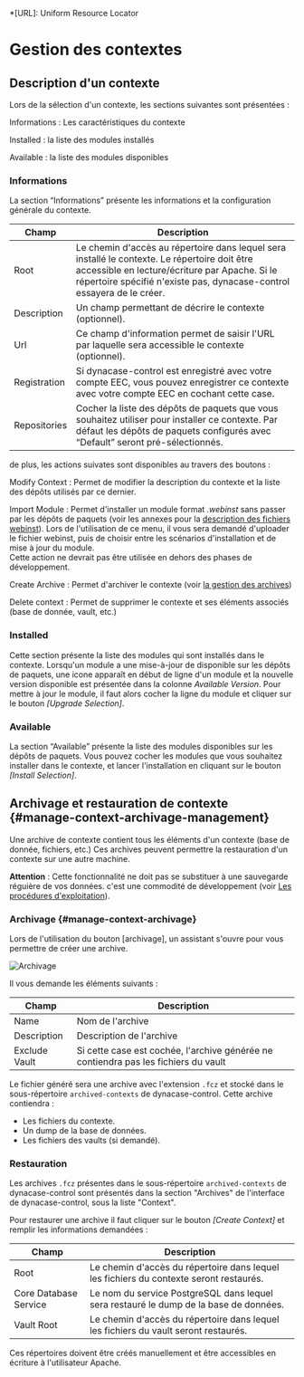 *[URL]: Uniform Resource Locator

# Gestion des contextes

## Description d'un contexte

Lors de la sélection d'un contexte, les sections suivantes sont présentées :

Informations
:   Les caractéristiques du contexte

Installed
:   la liste des modules installés

Available
:   la liste des modules disponibles

### Informations

La section “Informations” présente les informations et la configuration générale du contexte.

| Champ        | Description                                                                                                                                                                                                              |
| -            | -                                                                                                                                                                                                                        |
| Root         | Le chemin d'accès au répertoire dans lequel sera installé le contexte. Le répertoire doit être accessible en lecture/écriture par Apache. Si le répertoire spécifié n'existe pas, dynacase-control essayera de le créer. |
| Description  | Un champ permettant de décrire le contexte (optionnel).                                                                                                                                                                  |
| Url          | Ce champ d'information permet de saisir l'URL par laquelle sera accessible le contexte (optionnel).                                                                                                                      |
| Registration | Si dynacase-control est enregistré avec votre compte EEC, vous pouvez enregistrer ce contexte avec votre compte EEC en cochant cette case.                                                                               |
| Repositories | Cocher la liste des dépôts de paquets que vous souhaitez utiliser pour installer ce contexte. Par défaut les dépôts de paquets configurés avec “Default” seront pré-sélectionnés.                                        |

de plus, les actions suivates sont disponibles au travers des boutons :

Modify Context
:   Permet de modifier la description du contexte et la liste des dépôts utilisés par ce dernier.

Import Module
:   Permet d'installer un module format *.webinst* sans passer par les dépôts de paquets (voir les annexes pour la [description des fichiers webinst](#module)).
    Lors de l'utilisation de ce menu, il vous sera demandé d'uploader le fichier webinst, puis de choisir entre les scénarios d'installation et de mise à jour du module.  
    Cette action ne devrait pas être utilisée en dehors des phases de développement.

Create Archive
:   Permet d'archiver le contexte (voir [la gestion des archives](#manage-context-archivage-management))

Delete context
:   Permet de supprimer le contexte et ses éléments associés (base de donnée, vault, etc.)

### Installed

Cette section présente la liste des modules qui sont installés dans le contexte.
Lorsqu'un module a une mise-à-jour de disponible sur les dépôts de paquets, une icone apparaît en début de ligne d'un module et la nouvelle version disponible est présentée dans la colonne *Available Version*.
Pour mettre à jour le module, il faut alors cocher la ligne du module et cliquer sur le bouton *[Upgrade Selection]*.

### Available
La section “Available” présente la liste des modules disponibles sur les dépôts de paquets.
Vous pouvez cocher les modules que vous souhaitez installer dans le contexte, et lancer l'installation en cliquant
sur le bouton *[Install Selection]*.

## Archivage et restauration de contexte {#manage-context-archivage-management}

Une archive de contexte contient tous les éléments d'un contexte (base de donnée, fichiers, etc.)
Ces archives peuvent permettre la restauration d'un contexte sur une autre machine.

**Attention** : Cette fonctionnalité ne doit pas se substituer à une sauvegarde réguière de vos données. c'est une commodité de développement (voir [Les procédures d'exploitation](#exploitation-save-restore)).

### Archivage {#manage-context-archivage}

Lors de l'utilisation du bouton [archivage], un assistant s'ouvre pour vous permettre de créer une archive.

![ Archivage ](i14.png "Archivage d'un contexte")

Il vous demande les éléments suivants :

| Champ         | Description                                                                         |
| -             | -                                                                                   |
| Name          | Nom de l'archive                                                                    |
| Description   | Description de l'archive                                                            |
| Exclude Vault | Si cette case est cochée, l'archive générée ne contiendra pas les fichiers du vault |

Le fichier généré sera une archive avec l'extension `.fcz` et stocké dans le sous-répertoire `archived-contexts` de dynacase-control. Cette archive contiendra :

* Les fichiers du contexte.
* Un dump de la base de données.
* Les fichiers des vaults (si demandé).

### Restauration

Les archives `.fcz` présentes dans le sous-répertoire `archived-contexts` de dynacase-control sont présentés dans la section "Archives" de l'interface de dynacase-control, sous la liste "Context".

Pour restaurer une archive il faut cliquer sur le bouton *[Create Context]* et remplir les informations demandées :

| Champ                 | Description                                                                            |
| -                     | -                                                                                      |
| Root                  | Le chemin d'accès du répertoire dans lequel les fichiers du contexte seront restaurés. |
| Core Database Service | Le nom du service PostgreSQL dans lequel sera restauré le dump de la base de données.  |
| Vault Root            | Le chemin d'accès du répertoire dans lequel les fichiers du vault seront restaurés.    |

Ces répertoires doivent être créés manuellement et être accessibles en écriture à l'utilisateur Apache.

